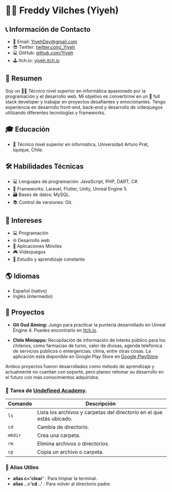 # 🙋‍♂️ Freddy Vilches (Yiyeh)

## 📞 Información de Contacto
- 📧 Email: [YiyehDev@gmail.com](mailto:YiyehDev@gmail.com)
- 😎 Twitter: [twitter.com/_Yiyeh](https://twitter.com/_Yiyeh)
- 💻 GitHub: [github.com/Yiyeh](https://github.com/Yiyeh)
- 🕹️ Itch.io: [yiyeh.itch.io](https://yiyeh.itch.io/)

## 📝 Resumen

Soy un 🧑‍💻 Técnico nivel superior en informática apasionado por la programación y el desarrollo web. Mi objetivo es convertirme en un 🌟 full stack developer y trabajar en proyectos desafiantes y emocionantes. Tengo experiencia en desarrollo front-end, back-end y desarrollo de videojuegos utilizando diferentes tecnologías y frameworks.

## 🎓 Educación

- 🏫 Técnico nivel superior en informática, Universidad Arturo Prat, Iquique, Chile.

## 🛠️ Habilidades Técnicas

- 💻 Lenguajes de programación: JavaScript, PHP, DART, C#.
- 🚀 Frameworks: Laravel, Flutter, Unity, Unreal Engine 5.
- 🗃️ Bases de datos: MySQL.
- 📚 Control de versiones: Git.

## 👀 Intereses

- 💻 Programación
- 🌐 Desarrollo web
- 📱 Aplicaciones Móviles
- 🎮 Videojuegos
- 📖 Estudio y aprendizaje constante

## 🌎 Idiomas

- Español (nativo)
- Inglés (intermedio)

## 🚀 Proyectos

- **Git Gud Aiming:** Juego para practicar la puntería desarrollado en Unreal Engine 4. Puedes encontrarlo en [Itch.io](https://yiyeh.itch.io/gitgud-aiming).

- **Chile Miniapps:** Recopilación de información de interés público para los chilenos, como farmacias de turno, valor de divisas, agenda telefónica de servicios públicos o emergencias, clima, entre otras cosas. La aplicación está disponible en Google Play Store en [Google PlayStore](https://play.google.com/store/apps/details?id=com.YiyehDev.resources_chile).

Ambos proyectos fueron desarrollados como método de aprendizaje y actualmente no cuentan con soporte, pero planeo retomar su desarrollo en el futuro con más conocimientos adquiridos.


### 📝 Tarea de [Undefined Academy](https://undefined.academy/).


| Comando | Descripción |
| --- | --- |
| `ls` | Lista los archivos y carpetas del directorio en el que estás ubicado. |
| `cd` | Cambia de directorio. |
| `mkdir` | Crea una carpeta. |
| `rm` | Elimina archivos o directorios. |
| `cp` | Copia un archivo o carpeta. |

### 📝 Alias Utiles

- **alias c='clear'** : Para limpiar la terminal.
- **alias ..='cd ..'** : Para volver al directorio padre.